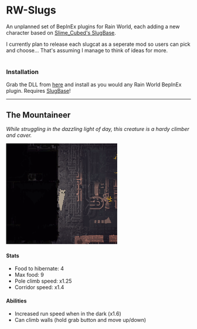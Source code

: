 # RW-Slugs
An unplanned set of BepInEx plugins for Rain World, each adding a new character based on [Slime_Cubed's SlugBase](https://github.com/SlimeCubed/SlugBase).

I currently plan to release each slugcat as a seperate mod so users can pick and choose... That's assuming I manage to think of ideas for more.
<br><br>

### Installation
Grab the DLL from [here](https://github.com/casheww/RW-Slugs/releases/latest) and install as you would any Rain World BepInEx plugin.
Requires [SlugBase](https://github.com/SlimeCubed/SlugBase/releases/latest)!

---

## The Mountaineer
*While struggling in the dazzling light of day, this creature is a hardy climber and caver.*

![mountaineer climbing](TheMountaineer/climb.png)

#### Stats
- Food to hibernate: 4
- Max food: 9
- Pole climb speed: x1.25
- Corridor speed: x1.4

#### Abilities
- Increased run speed when in the dark (x1.6)
- Can climb walls (hold grab button and move up/down)
